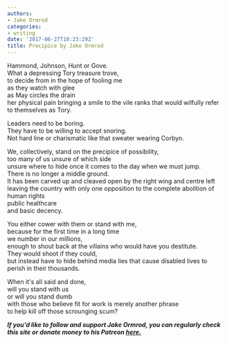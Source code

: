 ```yaml
---
authors:
- Jake Ormrod
categories:
- writing
date: '2017-06-27T10:23:29Z'
title: Precipice by Jake Ormrod
---
```

Hammond, Johnson, Hunt or Gove.<br>
What a depressing Tory treasure trove,<br>
to decide from in the hope of fooling me<br>
as they watch with glee<br>
as May circles the drain<br>
her physical pain bringing a smile to the vile ranks that would wilfully refer to themselves as Tory.<br>

Leaders need to be boring.<br>
They have to be willing to accept snoring.<br>
Not hard line or charismatic like that sweater wearing Corbyn.<br>

We, collectively, stand on the precipice of possibility,<br>
too many of us unsure of which side<br>
unsure where to hide once it comes to the day when we must jump.<br>
There is no longer a middle ground.<br>
It has been carved up and cleaved open by the right wing and centre left<br>
leaving the country with only one opposition to the complete abolition of<br>
human rights<br>
public healthcare<br>
and basic decency.<br>

You either cower with them or stand with me,<br>
because for the first time in a long time<br>
we number in our millions,<br>
enough to shout back at the villains who would have you destitute.<br>
They would shoot if they could,<br>
but instead have to hide behind media lies that cause disabled lives to perish in their thousands.<br>

When it's all said and done,<br>
will you stand with us<br>
or will you stand dumb<br>
with those who believe fit for work is merely another phrase<br>
to help kill off those scrounging scum?<br>

_**If you'd like to follow and support Jake Ormrod, you can regularly check this site or donate money to his Patreon [here.](https://www.patreon.com/JakeOrmrod "")**_